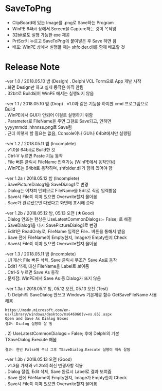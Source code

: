 # SaveToPng
- ClipBoard에 있는 Image를 .png로 Save하는 Program
- WinPE 64bit 상에서 Screen을 Capture하는 것이 목적임
- 32bit로도 실행 가능한 exe 제공
- PrtScr키 누르고 SaveToPng에 붙여넣은 후 Save 하면 됨
- 배포: WinPE 상에서 실행할 때는 shfolder.dll를 함께 배포할 것

# Release Note
-ver 1.0 / 2018.05.10 밤 (Design)
 . Delphi VCL Form으로 App 개발 시작 \
 . 화면 Design만 하고 실제 동작은 아직 안됨 \
 . 32bit로 Build되어 WinPE 에서는 실행되지 않음

-ver 1.1 / 2018.05.10 밤 (Drop)
 . v1.0과 같은 기능을 하지만 cmd 프로그램으로 Build \
 . WinPE에서 GUI가 안되어 이걸로 실행하기 위함 \
 . Parameter로 FileName을 주면 그걸로 Save되고, 안하면 yyyymmdd_hhnnss.png로 Save됨 \
 . 근데 이렇게 할 필요는 없음, Console이나 GUI나 64bit에서만 실행됨

-ver 1.2 / 2018.05.11 밤 (Incomplete) \
 . v1.0을 64bit로 Build한 것 \
 . Ctrl-V 누르면 Paste 기능 동작 \
 . File 버튼 클릭시 FileName 입력가능 (WinPE에서 동작안됨) \
 . WinPE는 64bit로 동작하며, shfolder.dll가 함께 있어야 함

-ver 1.2a / 2018.05.12 밤 (Incomplete) \
 . SavePictureDialog1을 SaveDialog1로 변경 \
 . Dialog는 어차피 안되므로 FileName을 Edit로 직접 입력받음 \
 . Save시 File이 이미 있으면 Overwrite할지 물어봄 \
 . Save가 완료됐으면 다됐다고 화면에 표시해 준다

-ver 1.2b / 2018.05.12 밤, 05.13 오전 (★Good) \
 . Dialog 안뜨는 현상은 UseLatestCommonDialogs:= False; 로 해결 \
 . SaveDialog1을 다시 SavePictureDialog1로 변경 \
 . Edit1은 ReadOnly로, FileName 입력은 File.. 버튼을 통해서 받음 \
 . Save 전에 FileName이 Empty한지, Image가 Empty한지 Check \
 . Save시 File이 이미 있으면 Overwrite할지 물어봄

-ver 1.3 / 2018.05.11 밤 (Incomplete) \
 . UI 개선: File 버튼 삭제, Save 클릭시 무조건 Save As로 동작 \
 . Edit1 삭제, 대신 FileName을 Label로 보여줌 \
 . Ctrl-S 누르면 Save As 동작 \
 . 문제점: WinPE에서 Save As 등 Dialog가 뜨지 않음

-ver 1.3a / 2018.05.11 밤, 05.12 오전, 05.13 오전 (Test) \
 . 1) Delphi의 SaveDialog 안쓰고 Windows 기본제공 함수 GetSaveFileName 사용해봄
 
    https://msdn.microsoft.com/en-us/library/windows/desktop/ms646960(v=vs.85).aspx
    Open and Save As Dialog Boxes
    결과: Dialog 실행이 잘 됨

 . 2) UseLatestCommonDialogs:= False; 후에 Delphi의 기본 TSaveDialog.Execute 해봄

    결과: 한번 False해 주니 그후 TSaveDialog.Execute 실행이 계속 잘됨

-ver 1.3b / 2018.05.13 오전 (Good) \
 . v1.3을 가져와 v1.2b의 최신 변경사항 적용 \
 . Dialog 잘뜸, Edit 삭제, Save 완료시 Label로 결과 보여줌 \
 . Save 전에 FileName이 Empty한지, Image가 Empty한지 Check \
 . Save시 File이 이미 있으면 Overwrite할지 물어봄


